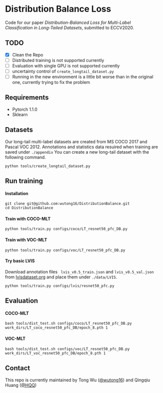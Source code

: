 # Distribution Balance Loss

Code for our paper *Distribution-Balanced Loss for Multi-Label
Classification in Long-Tailed Datasets*,  submitted to ECCV2020.

## TODO
- [x] Clean the Repo
- [ ] Distributed training is not supported currently
- [ ] Evaluation with single GPU is not supported currently
- [ ] uncertainty control of `create_longtail_dataset.py`
- [ ] Running in the new environment is a little bit worse than in the original one, currently trying to fix the problem

## Requirements
* Pytorch 1.1.0
* Sklearn

## Datasets
Our long-tail multi-label datasets are created from MS COCO 2017 and Pascal VOC 2012. Annotations and statistics data resuired when training are saved under `./appendix`
You can create a new long-tail dataset with the following command. 
```
python tools/create_longtail_dataset.py
```

## Run training
#### Installation
```
git clone git@github.com:wutong16/DistributionBalance.git
cd DistributionBalance
```
#### Train with COCO-MLT
```
python tools/train.py configs/coco/LT_resnet50_pfc_DB.py 
```
#### Train with VOC-MLT
```
python tools/train.py configs/voc/LT_resnet50_pfc_DB.py 
```

#### Try basic LVIS
Download annotation files ` lvis_v0.5_train.json` and `lvis_v0.5_val.json` from [lvisdataset.org](https://www.lvisdataset.org/dataset) and place them under `./data/LVIS`.
```
python tools/train.py configs/lvis/resnet50_pfc.py 
```
## Evaluation

#### COCO-MLT

```
bash tools/dist_test.sh configs/coco/LT_resnet50_pfc_DB.py work_dirs/LT_coco_resnet50_pfc_DB/epoch_8.pth 1
```
#### VOC-MLT

```
bash tools/dist_test.sh configs/voc/LT_resnet50_pfc_DB.py work_dirs/LT_voc_resnet50_pfc_DB/epoch_8.pth 1
```

## Contact

This repo is currently maintained by Tong Wu ([@wutong16](https://github.com/wutong16)) and Qingqiu Huang ([@HQQ](https://github.com/hqqasw))
